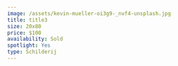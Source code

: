 ```yaml
---
image: /assets/kevin-mueller-oi3g9-_nvf4-unsplash.jpg
title: title3
size: 20x80
price: $100
availability: Sold
spotlight: Yes
type: Schilderij
---
```

